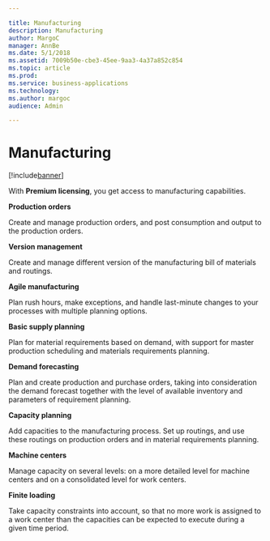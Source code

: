 ```yaml
---

title: Manufacturing
description: Manufacturing
author: MargoC
manager: AnnBe
ms.date: 5/1/2018
ms.assetid: 7009b50e-cbe3-45ee-9aa3-4a37a852c854
ms.topic: article
ms.prod: 
ms.service: business-applications
ms.technology: 
ms.author: margoc
audience: Admin

---
```

#  Manufacturing




[!include[banner](../../../includes/banner.md)]

With **Premium licensing**, you get access to manufacturing capabilities.

**Production orders**

Create and manage production orders, and post consumption and output to the
production orders.

**Version management**

Create and manage different version of the manufacturing bill of materials and
routings.

**Agile manufacturing**

Plan rush hours, make exceptions, and handle last-minute changes to your
processes with multiple planning options.

**Basic supply planning**

Plan for material requirements based on demand, with support for master
production scheduling and materials requirements planning.

**Demand forecasting**

Plan and create production and purchase orders, taking into consideration the
demand forecast together with the level of available inventory and parameters of
requirement planning.

**Capacity planning**

Add capacities to the manufacturing process. Set up routings, and use these
routings on production orders and in material requirements planning.

**Machine centers**

Manage capacity on several levels: on a more detailed level for machine centers
and on a consolidated level for work centers.

**Finite loading**

Take capacity constraints into account, so that no more work is assigned to a
work center than the capacities can be expected to execute during a given time
period.
